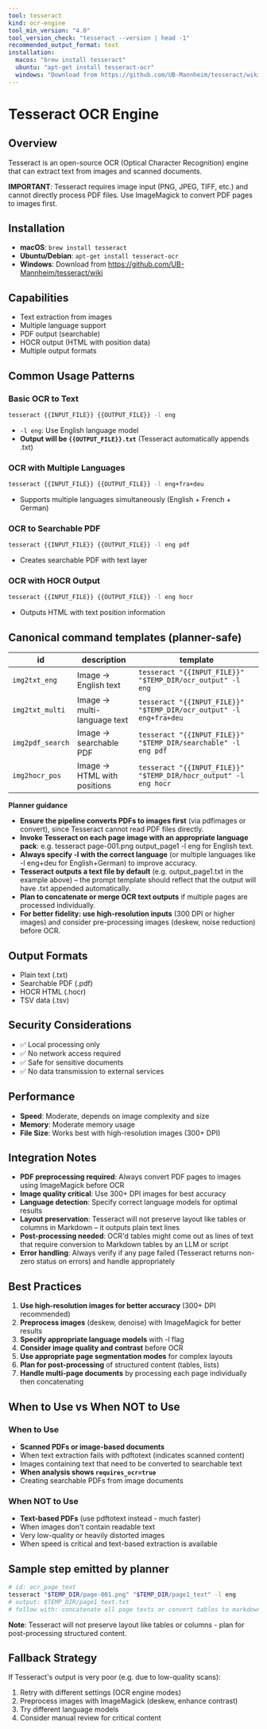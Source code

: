 ```yaml
---
tool: tesseract
kind: ocr-engine
tool_min_version: "4.0"
tool_version_check: "tesseract --version | head -1"
recommended_output_format: text
installation:
  macos: "brew install tesseract"
  ubuntu: "apt-get install tesseract-ocr"
  windows: "Download from https://github.com/UB-Mannheim/tesseract/wiki"
---
```


# Tesseract OCR Engine

## Overview

Tesseract is an open-source OCR (Optical Character Recognition) engine that can extract text from images and scanned documents.

**IMPORTANT**: Tesseract requires image input (PNG, JPEG, TIFF, etc.) and cannot directly process PDF files. Use ImageMagick to convert PDF pages to images first.

## Installation

- **macOS**: `brew install tesseract`
- **Ubuntu/Debian**: `apt-get install tesseract-ocr`
- **Windows**: Download from <https://github.com/UB-Mannheim/tesseract/wiki>

## Capabilities

- Text extraction from images
- Multiple language support
- PDF output (searchable)
- HOCR output (HTML with position data)
- Multiple output formats

## Common Usage Patterns

### Basic OCR to Text

```bash
tesseract {{INPUT_FILE}} {{OUTPUT_FILE}} -l eng
```

- `-l eng`: Use English language model
- **Output will be `{{OUTPUT_FILE}}.txt`** (Tesseract automatically appends .txt)

### OCR with Multiple Languages

```bash
tesseract {{INPUT_FILE}} {{OUTPUT_FILE}} -l eng+fra+deu
```

- Supports multiple languages simultaneously (English + French + German)

### OCR to Searchable PDF

```bash
tesseract {{INPUT_FILE}} {{OUTPUT_FILE}} -l eng pdf
```

- Creates searchable PDF with text layer

### OCR with HOCR Output

```bash
tesseract {{INPUT_FILE}} {{OUTPUT_FILE}} -l eng hocr
```

- Outputs HTML with text position information

## Canonical command templates (planner-safe)

| id                | description                          | template |
|-------------------|--------------------------------------|----------|
| `img2txt_eng`     | Image → English text                 | `tesseract "{{INPUT_FILE}}" "$TEMP_DIR/ocr_output" -l eng` |
| `img2txt_multi`   | Image → multi-language text         | `tesseract "{{INPUT_FILE}}" "$TEMP_DIR/ocr_output" -l eng+fra+deu` |
| `img2pdf_search`  | Image → searchable PDF              | `tesseract "{{INPUT_FILE}}" "$TEMP_DIR/searchable" -l eng pdf` |
| `img2hocr_pos`    | Image → HTML with positions         | `tesseract "{{INPUT_FILE}}" "$TEMP_DIR/hocr_output" -l eng hocr` |

**Planner guidance**

- **Ensure the pipeline converts PDFs to images first** (via pdfimages or convert), since Tesseract cannot read PDF files directly.
- **Invoke Tesseract on each page image with an appropriate language pack**: e.g. tesseract page-001.png output_page1 -l eng for English text.
- **Always specify -l with the correct language** (or multiple languages like -l eng+deu for English+German) to improve accuracy.
- **Tesseract outputs a text file by default** (e.g. output_page1.txt in the example above) – the prompt template should reflect that the output will have .txt appended automatically.
- **Plan to concatenate or merge OCR text outputs** if multiple pages are processed individually.
- **For better fidelity: use high-resolution inputs** (300 DPI or higher images) and consider pre-processing images (deskew, noise reduction) before OCR.

## Output Formats

- Plain text (.txt)
- Searchable PDF (.pdf)
- HOCR HTML (.hocr)
- TSV data (.tsv)

## Security Considerations

- ✅ Local processing only
- ✅ No network access required
- ✅ Safe for sensitive documents
- ✅ No data transmission to external services

## Performance

- **Speed**: Moderate, depends on image complexity and size
- **Memory**: Moderate memory usage
- **File Size**: Works best with high-resolution images (300+ DPI)

## Integration Notes

- **PDF preprocessing required**: Always convert PDF pages to images using ImageMagick before OCR
- **Image quality critical**: Use 300+ DPI images for best accuracy
- **Language detection**: Specify correct language models for optimal results
- **Layout preservation**: Tesseract will not preserve layout like tables or columns in Markdown – it outputs plain text lines
- **Post-processing needed**: OCR'd tables might come out as lines of text that require conversion to Markdown tables by an LLM or script
- **Error handling**: Always verify if any page failed (Tesseract returns non-zero status on errors) and handle appropriately

## Best Practices

1. **Use high-resolution images for better accuracy** (300+ DPI recommended)
2. **Preprocess images** (deskew, denoise) with ImageMagick for better results
3. **Specify appropriate language models** with -l flag
4. **Consider image quality and contrast** before OCR
5. **Use appropriate page segmentation modes** for complex layouts
6. **Plan for post-processing** of structured content (tables, lists)
7. **Handle multi-page documents** by processing each page individually then concatenating

## When to Use vs When NOT to Use

### When to Use

- **Scanned PDFs or image-based documents**
- When text extraction fails with pdftotext (indicates scanned content)
- Images containing text that need to be converted to searchable text
- **When analysis shows `requires_ocr=true`**
- Creating searchable PDFs from image documents

### When NOT to Use

- **Text-based PDFs** (use pdftotext instead - much faster)
- When images don't contain readable text
- Very low-quality or heavily distorted images
- When speed is critical and text-based extraction is available

## Sample step emitted by planner

```bash
# id: ocr_page_text
tesseract "$TEMP_DIR/page-001.png" "$TEMP_DIR/page1_text" -l eng
# output: $TEMP_DIR/page1_text.txt
# follow with: concatenate all page texts or convert tables to markdown
```

**Note**: Tesseract will not preserve layout like tables or columns - plan for post-processing structured content.

## Fallback Strategy

If Tesseract's output is very poor (e.g. due to low-quality scans):

1. Retry with different settings (OCR engine modes)
2. Preprocess images with ImageMagick (deskew, enhance contrast)
3. Try different language models
4. Consider manual review for critical content
